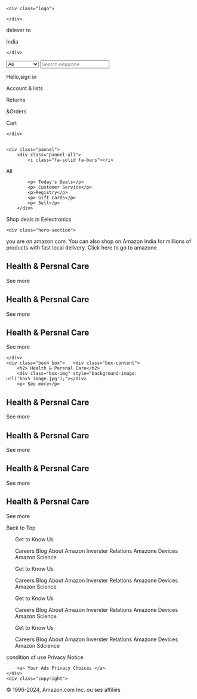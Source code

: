 <!DOCTYPE html>
<html lang="en">
<head>
    <meta charset="UTF-8">
    <meta name="viewport" content="width=device-width, initial-scale=1.0">
    <link rel="stylesheet" href="https://cdnjs.cloudflare.com/ajax/libs/font-awesome/6.6.0/css/all.min.css" integrity="sha512-Kc323vGBEqzTmouAECnVceyQqyqdsSiqLQISBL29aUW4U/M7pSPA/gEUZQqv1cwx4OnYxTxve5UMg5GT6L4JJg==" crossorigin="anonymous" referrerpolicy="no-referrer" />
    <link rel="stylesheet" href="s.css">
    <title>Amazon Clone</title>
</head>
<body>
    <div class="nav">
<div class="nav-logo border">

    <div class="logo">

    </div>
</div>

<div class="nav-address border">
    <p class=add-first> delever to</p>
    <div class="add-icon">
        <i class="fa-solid fa-location-dot"></i>
        <p class=add-sec></p> India</p>

    </div>
</div>
<div class="nav-search border" >
    <select class="search-select">
        <option> All</option>
        <option> mobile</option>
        <option> watchs</option>
        <option> cloths</option>
        <option> saree</option>
        <option> grocery</option>
        <option> vegetables</option>
        <option> electronics</option>
        <option> leptops</option>
        <option> bottel</option>
    </select>
    <input type="text"placeholder="Search Amazone"class="search-input">
    <div class="search-icon">
        <i class="fa-solid fa-magnifying-glass"></i>
    </div>
</div>

<div class="nav-singn border">
    <p> <span> Hello,sign in</span></p>
    <p class="nav-second"> Account & lists </p>
</div>
<div class="nav-return border">
    <p> <span> Returns</span></p>
    <p class="nav-second">&Orders </p>
</div>
<div class="nav-cart border">
    <i class="fa-solid fa-cart-shopping"></i>
   <p>  Cart</p> 

</div>

    </div>


    <div class="pannel">
        <div class="pannel-all">
            <i class="fa-solid fa-bars"></i>
All
        </div>
        <div class="pannel-ops">

            <p> Today's Deals</p>
            <p> Customer Service</p>
            <p>Registry</p>
            <p> Gift Cards</p>
            <p> Sell</p>
        </div>
<div class="pannel-deals">
    Shop deals  in Eelectronics
</div>
    </div>

    <div class="hero-section">
<div class="hero-message">
    <p> you are on amazon.com. You can also shop on Amazon India for millions of products with fast local delivery. <a>Click here to go to amazone</a></p>
</div>
    </div>
    
<div class="shop-section">
    <div class="box1 box">
     <div class="box-content">
        <h2> Health & Persnal Care</h2>
        <div class="box-img" style="background-image: url(' https://tse2.mm.bing.net/th?id=OIP.RCqC_Oq90LcTnlrubUKgJAHaFW&pid=Api&P=0&h=180');"></div>
        <p> See more</p>
     </div>
    </div>
    <div class="box2 box">
        <div class="box-content">
            <h2> Health & Persnal Care</h2>
            <div class="box-img" style="background-image: url('box3_image.jpg');"></div>
            <p> See more</p>
    </div>
</div>
    <div class="box3 box">
        <div class="box-content">
            <h2> Health & Persnal Care</h2>
            <div class="box-img" style="background-image: url('box4_image\ \(1\).jpg');"></div>
            <p> See more</p>
    </div>

    </div>
    <div class="box4 box">   <div class="box-content">
        <h2> Health & Persnal Care</h2>
        <div class="box-img" style="background-image: url('box5_image.jpg');"></div>
        <p> See more</p>
</div></div>


<div class="box1 box">
    <div class="box-content">
       <h2> Health & Persnal Care</h2>
       <div class="box-img" style="background-image: url('box6_image.jpg');"></div>
       <p> See more</p>
    </div>
   </div>
   <div class="box2 box">
       <div class="box-content">
           <h2> Health & Persnal Care</h2>
           <div class="box-img" style="background-image: url('box7_image.jpg');"></div>
           <p> See more</p>
   </div>
</div>
   <div class="box3 box">
       <div class="box-content">
           <h2> Health & Persnal Care</h2>
           <div class="box-img" style="background-image: url('box8_image.jpg');"></div>
           <p> See more</p>
   </div>

   </div>
   <div class="box4 box">   <div class="box-content">
       <h2> Health & Persnal Care</h2>
       <div class="box-img" style="background-image: url('box2_image.jpg');"></div>
       <p> See more</p>
</div></div>
</div>


<footer>

<div class="foot-panel1">
    Back to Top
</div>


<div class="foot-panel2">
    <ul>
        <p> Get to Know Us</p>
        <a> Careers</a>
        <a>  Blog</a>
        <a>  About Amazon</a>
        <a>  Inverster Relations</a>
        <a>  Amazone Devices</a>
        <a> Amazon Science</a>
    </ul>
    <ul>
        <p> Get to Know Us</p>
        <a> Careers</a>
        <a>  Blog</a>
        <a>  About Amazon</a>
        <a>  Inverster Relations</a>
        <a>  Amazone Devices</a>
        <a> Amazon Science</a>
    </ul>
    <ul>
        <p> Get to Know Us</p>
        <a> Careers</a>
        <a>  Blog</a>
        <a>  About Amazon</a>
        <a>  Inverster Relations</a>
        <a>  Amazone Devices</a>
        <a> Amazon Science</a>
    </ul>
    <ul>
        <p> Get to Know Us</p>
        <a> Careers</a>
        <a>  Blog</a>
        <a>  About Amazon</a>
        <a>  Inverster Relations</a>
        <a>  Amazone Devices</a>
        <a> Amazon Sdcience</a>
    </ul>
</div>
<div class="foot-panel3">
    <div class="logo"></div>
</div>
<div class="foot-panel4">
    <div class="pages">
        <a> condition of use</a>
        <a>  Privacy Notice</a>

        <a> Your Ads Privacy Choices </a>
    </div>
    <div class="copyright">
© 1996-2024, Amazon.com Inc. ou ses affiliés
    </div>
</div>
</footer>

</body>
</html>
